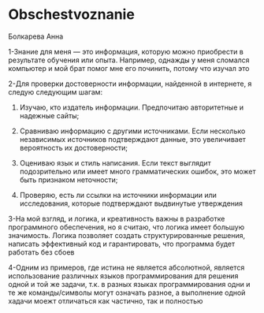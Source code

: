 # Obschestvoznanie
Болкарева Анна

1-Знание для меня — это информация, которую можно приобрести в результате обучения или опыта. Например, однажды у меня сломался компьютер и мой брат помог мне его починить, потому что изучал это

2-Для проверки достоверности информации, найденной в интернете, я следую следующим шагам:

1. Изучаю, кто издатель информации. Предпочитаю авторитетные и надежные сайты;
   
2. Сравниваю информацию с другими источниками. Если несколько независимых источников подтверждают данные, это увеличивает вероятность их достоверности;

3. Оцениваю язык и стиль написания. Если текст выглядит подозрительно или имеет много грамматических ошибок, это может быть признаком неточности;

4. Проверяю, есть ли ссылки на источники информации или исследования, которые подтверждают выдвинутые утверждения

3-На мой взгляд, и логика, и креативность важны в разработке программного обеспечения, но я считаю, что логика имеет большую значимость. Логика позволяет создать структурированные решения, написать эффективный код и гарантировать, что программа будет работать без сбоев

4-Одним из примеров, где истина не является абсолютной, является использование различных языков программирования для решения одной и той же задачи, т.к. в разных языках программирования одни и те же команды/символы могут означать разное, а выполнение одной хадачи моежт отличаться как частично, так и полностью
